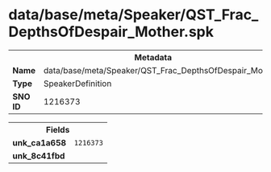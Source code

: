 <h1>data/base/meta/Speaker/QST_Frac_DepthsOfDespair_Mother.spk</h1><table><tr><th colspan="100%">Metadata</th></tr><tr><td><b>Name</b></td><td>data/base/meta/Speaker/QST_Frac_DepthsOfDespair_Mother.spk</td></tr><tr><td><b>Type</b></td><td>SpeakerDefinition</td></tr><tr><td><b>SNO ID</b></td><td>1216373</td></tr></table>

<table><tr><th colspan="100%">Fields</th></tr><tr><td><b>unk_ca1a658</b></td><td><code>1216373</code></td></tr><tr><td><b>unk_8c41fbd</b></td><td></td></tr></table>

